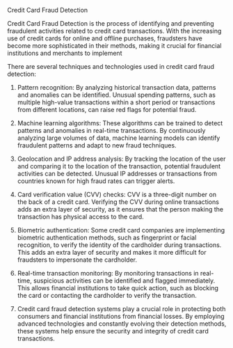 Credit Card Fraud Detection

Credit Card Fraud Detection is the process of identifying and preventing fraudulent activities related to credit card transactions. With the increasing use of credit cards for online and offline purchases, fraudsters have become more sophisticated in their methods, making it crucial for financial institutions and merchants to implement

There are several techniques and technologies used in credit card fraud detection:

1. Pattern recognition: By analyzing historical transaction data, patterns and anomalies can be identified. Unusual spending patterns, such as multiple high-value transactions within a short period or transactions from different locations, can raise red flags for potential fraud.

2. Machine learning algorithms: These algorithms can be trained to detect patterns and anomalies in real-time transactions. By continuously analyzing large volumes of data, machine learning models can identify fraudulent patterns and adapt to new fraud techniques.

3. Geolocation and IP address analysis: By tracking the location of the user and comparing it to the location of the transaction, potential fraudulent activities can be detected. Unusual IP addresses or transactions from countries known for high fraud rates can trigger alerts.

4. Card verification value (CVV) checks: CVV is a three-digit number on the back of a credit card. Verifying the CVV during online transactions adds an extra layer of security, as it ensures that the person making the transaction has physical access to the card.

5. Biometric authentication: Some credit card companies are implementing biometric authentication methods, such as fingerprint or facial recognition, to verify the identity of the cardholder during transactions. This adds an extra layer of security and makes it more difficult for fraudsters to impersonate the cardholder.

6. Real-time transaction monitoring: By monitoring transactions in real-time, suspicious activities can be identified and flagged immediately. This allows financial institutions to take quick action, such as blocking the card or contacting the cardholder to verify the transaction.

7. Credit card fraud detection systems play a crucial role in protecting both consumers and financial institutions from financial losses. By employing advanced technologies and constantly evolving their detection methods, these systems help ensure the security and integrity of credit card transactions.
